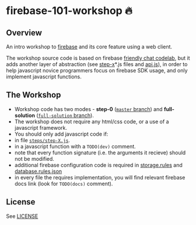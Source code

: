 # firebase-101-workshop :fire:

## Overview

An intro workshop to [firebase](https://firebase.google.com/) and its core feature using a web client.

The workshop source code is based on firebase [friendly chat codelab](https://github.com/firebase/friendlychat/), but it adds another layer of abstraction (see [step-x](https://github.com/tompere/firebase-101-workshop/tree/master/steps)*.js files and [api.js](https://github.com/tompere/firebase-101-workshop/blob/master/internals/scripts/api.js)), in order to help javascript novice programmers focus on firebase SDK usage, and only implement javascript functions.

## The Workshop
* Workshop code has two modes - **step-0** ([`master` branch](https://github.com/tompere/firebase-101-workshop/tree/master)) and **full-solution** ([`full-solution` branch](https://github.com/tompere/firebase-101-workshop/tree/full-solution)).
* The workshop does not require any html/css code, or a use of a javascript framework.
* You should only add javascript code if:
 * in file [`steps/step-X.js`](https://github.com/tompere/firebase-101-workshop/tree/master/steps).
 * in a javascript function with a `TODO(dev)` comment.
* note that every function signature (i.e. the arguments it recieve) should not be modified.
* additional firebase configuration code is required in [storage.rules](https://github.com/tompere/firebase-101-workshop/blob/master/storage.rules) and [database.rules.json](https://github.com/tompere/firebase-101-workshop/blob/master/database.rules.json)
* in every file the requires implementation, you will find relevant firebase docs link (look for `TODO(docs)` comment). 


## License
See [LICENSE](LICENSE)

